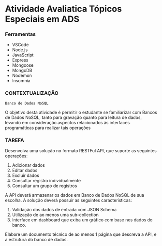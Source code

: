# Atividade Avaliatica Tópicos Especiais em ADS

### Ferramentas

- VSCode
- Node.js
- JavaScript
- Express
- Mongoose
- MongoDB
- Nodemon
- Insomnia

### CONTEXTUALIZAÇÃO

`Banco de Dados NoSQL`

O objetivo desta atividade é permitir o estudante se familiarizar com
Bancos de Dados NoSQL, tanto para gravação quanto para leitura de
dados, levando em consideração aspectos relacionados às interfaces
programáticas para realizar tais operações

### TAREFA

Desenvolva uma solução no formato RESTFul API, que suporte as
seguintes operações:

1. Adicionar dados
2. Editar dados
3. Excluir dados
4. Consultar registro individualmente
5. Consultar um grupo de registros

A API deverá armazenar os dados em Banco de Dados NoSQL de sua escolha.
A solução deverá possuir as seguintes características:

1. Validação dos dados de entrada com JSON Schema
2. Utilização de ao menos uma sub-collection
3. Interface em dashboard que exiba um gráfico com base nos dados do banco.

Elabore um documento técnico de ao menos 1 página que descreva a API, e a estrutura do banco de dados.
